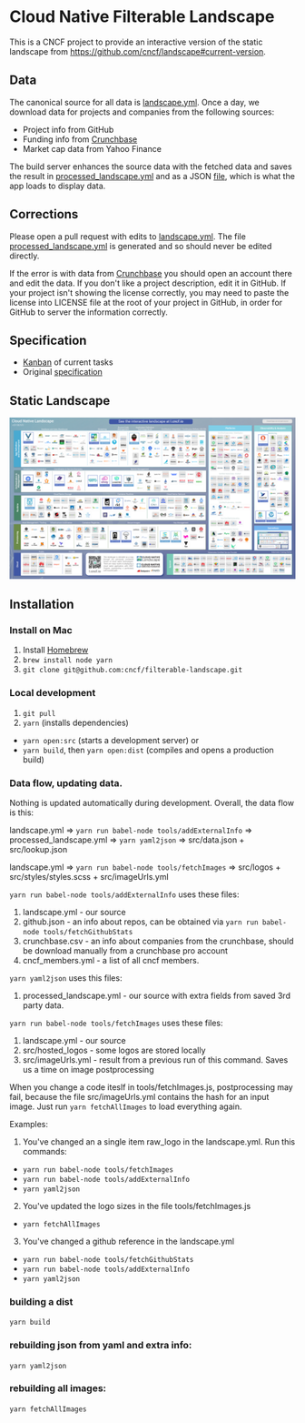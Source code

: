 
# Cloud Native Filterable Landscape

This is a CNCF project to provide an interactive version of the static landscape from https://github.com/cncf/landscape#current-version.

## Data

The canonical source for all data is [landscape.yml](landscape.yml). Once a day, we download data for projects and companies from the following sources:

* Project info from GitHub
* Funding info from [Crunchbase](https://www.crunchbase.com/)
* Market cap data from Yahoo Finance

The build server enhances the source data with the fetched data and saves the result in [processed_landscape.yml](processed_landscape.yml) and as a JSON [file](https://github.com/cncf/filterable-landscape/blob/master/src/data.json), which is what the app loads to display data.

## Corrections

Please open a pull request with edits to [landscape.yml](landscape.yml). The file [processed_landscape.yml](processed_landscape.yml) is generated and so should never be edited directly.

If the error is with data from [Crunchbase](https://www.crunchbase.com/) you should open an account there and edit the data. If you don't like a project description, edit it in GitHub. If your project isn't showing the license correctly, you may need to paste the license into LICENSE file at the root of your project in GitHub, in order for GitHub to server the information correctly.

## Specification

* [Kanban](https://github.com/cncf/filterable-landscape/projects/1) of current tasks
* Original [specification](https://docs.google.com/document/d/1QPVrXRjTWDQAwsbgSWutUmteXo0mTXcTvCNlz6qw0Uw/edit)

## Static Landscape

[![CNCF Landscape](https://raw.githubusercontent.com/cncf/landscape/master/landscape/CloudNativeLandscape_latest.png)](https://github.com/cncf/landscape/landscape/CloudNativeLandscape_latest.png)

## Installation

### Install on Mac
1. Install [Homebrew](https://brew.sh/)
2. `brew install node yarn`
3. `git clone git@github.com:cncf/filterable-landscape.git`

### Local development
1. `git pull`
2. `yarn` (installs dependencies)
* `yarn open:src` (starts a development server) or
* `yarn build`, then `yarn open:dist` (compiles and opens a production build)

### Data flow, updating data.
  Nothing is updated automatically during development.
  Overall, the data flow is this:

  landscape.yml => `yarn run babel-node tools/addExternalInfo`  => processed_landscape.yml => `yarn yaml2json` => src/data.json + src/lookup.json

  landscape.yml => `yarn run babel-node tools/fetchImages` => src/logos + src/styles/styles.scss + src/imageUrls.yml

  `yarn run babel-node tools/addExternalInfo` uses these files:
  1) landscape.yml - our source
  2) github.json - an info about repos, can be obtained via `yarn run babel-node tools/fetchGithubStats`
  3) crunchbase.csv - an info about companies from the crunchbase, should be download manually from a crunchbase pro account
  4) cncf_members.yml - a list of all cncf members.

  `yarn yaml2json` uses this files:
  1) processed_landscape.yml - our source with extra fields from saved 3rd party data.

  `yarn run babel-node tools/fetchImages` uses these files:
  1) landscape.yml - our source
  2) src/hosted_logos - some logos are stored locally
  3) src/imageUrls.yml - result from a previous run of this command. Saves us a time on image postprocessing

  When you change a code iteslf in tools/fetchImages.js, postprocessing may
  fail, because the file src/imageUrls.yml contains the hash for an input image.
  Just run `yarn fetchAllImages` to load everything again.

  Examples:
  1) You've changed an a single item raw_logo in the landscape.yml. Run this commands:
  - `yarn run babel-node tools/fetchImages`
  - `yarn run babel-node tools/addExternalInfo`
  - `yarn yaml2json`
  2) You've updated the logo sizes in the file tools/fetchImages.js
  - `yarn fetchAllImages`
  3) You've changed a github reference in the landscape.yml
  - `yarn run babel-node tools/fetchGithubStats`
  - `yarn run babel-node tools/addExternalInfo`
  - `yarn yaml2json`



### building a dist
   `yarn build`

### rebuilding json from yaml and extra info:
   `yarn yaml2json`

### rebuilding all images:
   `yarn fetchAllImages`
